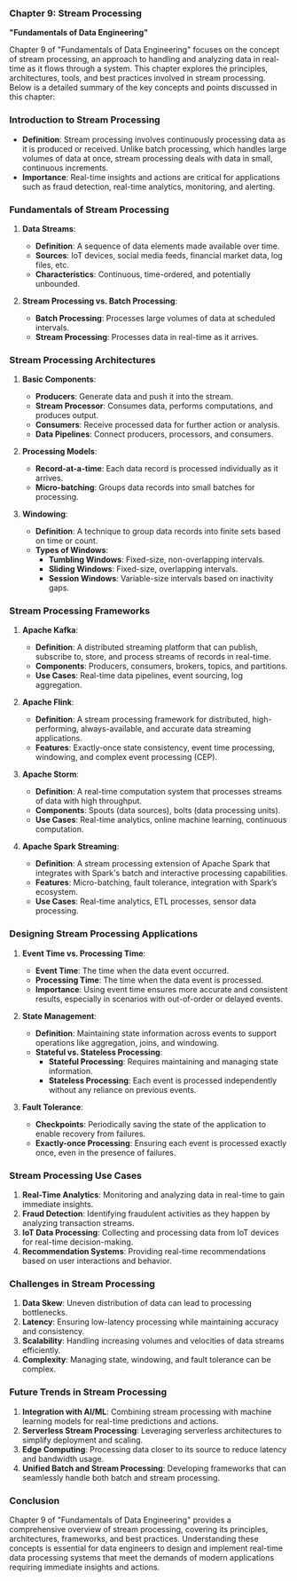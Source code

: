 ### Chapter 9: Stream Processing
**"Fundamentals of Data Engineering"**

Chapter 9 of "Fundamentals of Data Engineering" focuses on the concept of stream processing, an approach to handling and analyzing data in real-time as it flows through a system. This chapter explores the principles, architectures, tools, and best practices involved in stream processing. Below is a detailed summary of the key concepts and points discussed in this chapter:

### **Introduction to Stream Processing**
- **Definition**: Stream processing involves continuously processing data as it is produced or received. Unlike batch processing, which handles large volumes of data at once, stream processing deals with data in small, continuous increments.
- **Importance**: Real-time insights and actions are critical for applications such as fraud detection, real-time analytics, monitoring, and alerting.

### **Fundamentals of Stream Processing**
1. **Data Streams**:
   - **Definition**: A sequence of data elements made available over time.
   - **Sources**: IoT devices, social media feeds, financial market data, log files, etc.
   - **Characteristics**: Continuous, time-ordered, and potentially unbounded.

2. **Stream Processing vs. Batch Processing**:
   - **Batch Processing**: Processes large volumes of data at scheduled intervals.
   - **Stream Processing**: Processes data in real-time as it arrives.

### **Stream Processing Architectures**
1. **Basic Components**:
   - **Producers**: Generate data and push it into the stream.
   - **Stream Processor**: Consumes data, performs computations, and produces output.
   - **Consumers**: Receive processed data for further action or analysis.
   - **Data Pipelines**: Connect producers, processors, and consumers.

2. **Processing Models**:
   - **Record-at-a-time**: Each data record is processed individually as it arrives.
   - **Micro-batching**: Groups data records into small batches for processing.

3. **Windowing**:
   - **Definition**: A technique to group data records into finite sets based on time or count.
   - **Types of Windows**:
     - **Tumbling Windows**: Fixed-size, non-overlapping intervals.
     - **Sliding Windows**: Fixed-size, overlapping intervals.
     - **Session Windows**: Variable-size intervals based on inactivity gaps.

### **Stream Processing Frameworks**
1. **Apache Kafka**:
   - **Definition**: A distributed streaming platform that can publish, subscribe to, store, and process streams of records in real-time.
   - **Components**: Producers, consumers, brokers, topics, and partitions.
   - **Use Cases**: Real-time data pipelines, event sourcing, log aggregation.

2. **Apache Flink**:
   - **Definition**: A stream processing framework for distributed, high-performing, always-available, and accurate data streaming applications.
   - **Features**: Exactly-once state consistency, event time processing, windowing, and complex event processing (CEP).

3. **Apache Storm**:
   - **Definition**: A real-time computation system that processes streams of data with high throughput.
   - **Components**: Spouts (data sources), bolts (data processing units).
   - **Use Cases**: Real-time analytics, online machine learning, continuous computation.

4. **Apache Spark Streaming**:
   - **Definition**: A stream processing extension of Apache Spark that integrates with Spark's batch and interactive processing capabilities.
   - **Features**: Micro-batching, fault tolerance, integration with Spark’s ecosystem.
   - **Use Cases**: Real-time analytics, ETL processes, sensor data processing.

### **Designing Stream Processing Applications**
1. **Event Time vs. Processing Time**:
   - **Event Time**: The time when the data event occurred.
   - **Processing Time**: The time when the data event is processed.
   - **Importance**: Using event time ensures more accurate and consistent results, especially in scenarios with out-of-order or delayed events.

2. **State Management**:
   - **Definition**: Maintaining state information across events to support operations like aggregation, joins, and windowing.
   - **Stateful vs. Stateless Processing**:
     - **Stateful Processing**: Requires maintaining and managing state information.
     - **Stateless Processing**: Each event is processed independently without any reliance on previous events.

3. **Fault Tolerance**:
   - **Checkpoints**: Periodically saving the state of the application to enable recovery from failures.
   - **Exactly-once Processing**: Ensuring each event is processed exactly once, even in the presence of failures.

### **Stream Processing Use Cases**
1. **Real-Time Analytics**: Monitoring and analyzing data in real-time to gain immediate insights.
2. **Fraud Detection**: Identifying fraudulent activities as they happen by analyzing transaction streams.
3. **IoT Data Processing**: Collecting and processing data from IoT devices for real-time decision-making.
4. **Recommendation Systems**: Providing real-time recommendations based on user interactions and behavior.

### **Challenges in Stream Processing**
1. **Data Skew**: Uneven distribution of data can lead to processing bottlenecks.
2. **Latency**: Ensuring low-latency processing while maintaining accuracy and consistency.
3. **Scalability**: Handling increasing volumes and velocities of data streams efficiently.
4. **Complexity**: Managing state, windowing, and fault tolerance can be complex.

### **Future Trends in Stream Processing**
1. **Integration with AI/ML**: Combining stream processing with machine learning models for real-time predictions and actions.
2. **Serverless Stream Processing**: Leveraging serverless architectures to simplify deployment and scaling.
3. **Edge Computing**: Processing data closer to its source to reduce latency and bandwidth usage.
4. **Unified Batch and Stream Processing**: Developing frameworks that can seamlessly handle both batch and stream processing.

### **Conclusion**
Chapter 9 of "Fundamentals of Data Engineering" provides a comprehensive overview of stream processing, covering its principles, architectures, frameworks, and best practices. Understanding these concepts is essential for data engineers to design and implement real-time data processing systems that meet the demands of modern applications requiring immediate insights and actions.